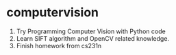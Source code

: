 # computervision
1. Try Programming Computer Vision with Python code
2. Learn SIFT algorithm and OpenCV related knowledge.
3. Finish homework from cs231n
